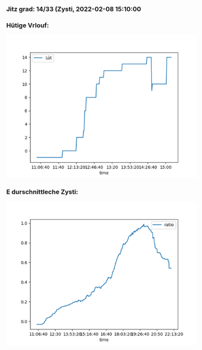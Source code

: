 ### Jitz grad: 14/33 (Zysti, 2022-02-08 15:10:00

### Hütige Vrlouf:
![Graph](Today.png)

### E durschnittleche Zysti:
![Graph](Zysti.png)